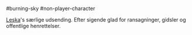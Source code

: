 #burning-sky #non-player-character

[Leska](./Leska.md)'s særlige udsending. Efter sigende glad for ransagninger, gidsler og offentlige henrettelser.

